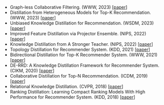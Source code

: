 


- Graph-less Collaborative Filtering. (WWW, 2023) [[paper](http://arxiv.org/abs/2303.08537)]
- Distillation from Heterogeneous Models for Top-K Recommendation. (WWW, 2023) [[paper](http://arxiv.org/abs/2303.01130)]
- Unbiased Knowledge Distillation for Recommendation. (WSDM, 2023) [[paper](http://arxiv.org/abs/2211.14729)]
- Improved Feature Distillation via Projector Ensemble. (NIPS, 2022) [[paper](http://arxiv.org/abs/2210.15274)]
- Knowledge Distillation from A Stronger Teacher. (NIPS, 2022) [[paper](http://arxiv.org/abs/2205.10536)]
- Topology Distillation for Recommender System. (KDD, 2021) [[paper](http://arxiv.org/abs/2106.08700)]
- Bidirectional Distillation for Top-K Recommender System. (WWW, 2021) [[paper](http://arxiv.org/abs/2106.02870)]
- DE-RRD: A Knowledge Distillation Framework for Recommender System. (CIKM, 2020) [[paper](http://arxiv.org/abs/2012.04357)]
- Collaborative Distillation for Top-N Recommendation. (ICDM, 2019) [[paper](http://arxiv.org/abs/1911.05276)]
- Relational Knowledge Distillation. (CVPR, 2018) [[paper](http://arxiv.org/abs/1904.05068)]
- Ranking Distillation: Learning Compact Ranking Models With High Performance for Recommender System. (KDD, 2018) [[paper](http://arxiv.org/abs/1809.07428)]
